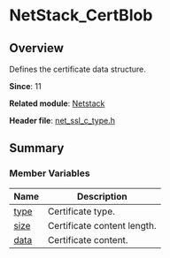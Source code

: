 # NetStack_CertBlob


## Overview

Defines the certificate data structure.

**Since**: 11

**Related module**: [Netstack](netstack.md)

**Header file**: [net_ssl_c_type.h](net__ssl__c__type_8h.md#net_ssl_c_typeh)

## Summary


### Member Variables

| Name| Description| 
| -------- | -------- |
| [type](netstack.md#type) | Certificate type.| 
| [size](netstack.md#size) | Certificate content length.| 
| [data](netstack.md#data) | Certificate content.| 
